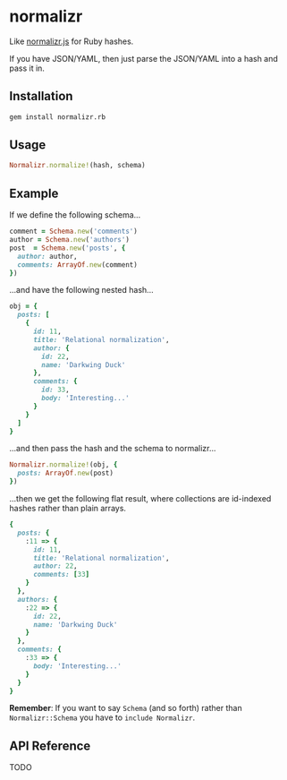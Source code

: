 # normalizr

Like [normalizr.js] for Ruby hashes.

If you have JSON/YAML, then just parse the JSON/YAML into a hash and pass it in.



## Installation

```bash
gem install normalizr.rb
```


## Usage

```ruby
Normalizr.normalize!(hash, schema)
```

## Example

If we define the following schema...

```ruby
comment = Schema.new('comments')
author = Schema.new('authors')
post  = Schema.new('posts', {
  author: author,
  comments: ArrayOf.new(comment)
})
```


...and have the following nested hash...

```ruby
obj = {
  posts: [
    {
      id: 11,
      title: 'Relational normalization',
      author: {
        id: 22,
        name: 'Darkwing Duck'
      },
      comments: {
        id: 33,
        body: 'Interesting...'
      }
    }
  ]
}
```


...and then pass the hash and the schema to normalizr...

```ruby
Normalizr.normalize!(obj, {
  posts: ArrayOf.new(post)
})
```


...then we get the following flat result, where collections are id-indexed hashes rather than plain arrays.

```ruby
{
  posts: {
    :11 => {
      id: 11,
      title: 'Relational normalization',
      author: 22,
      comments: [33]
    }
  },
  authors: {
    :22 => {
      id: 22,
      name: 'Darkwing Duck'
    }
  },
  comments: {
    :33 => {
      body: 'Interesting...'
    }
  }
}

```

**Remember**: If you want to say `Schema` (and so forth) rather than `Normalizr::Schema` you have to `include Normalizr`.


## API Reference

TODO



[normalizr.js]: https://github.com/paularmstrong/normalizr
